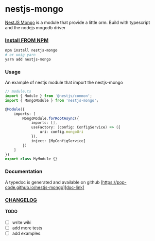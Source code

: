 # nestjs-mongo

[NestJS Mongo][doc-link] is a module that provide a little orm. Build with typescript and the nodejs mogodb driver

### [Install FROM NPM][npm]

```bash
npm install nestjs-mongo
# or unig yarn
yarn add nestjs-mongo
```

### Usage

An example of nestjs module that import the nestjs-mongo

```ts
// module.ts
import { Module } from '@nestjs/common';
import { MongoModule } from 'nestjs-mongo';

@Module({
    imports: [
        MongoModule.forRootAsync({
            imports: [],
            useFactory: (config: ConfigService) => ({
                uri: config.mongoUri
            }),
            inject: [MyConfigService]
        })
    ]
})
export class MyModule {}
```

### Documentation

A typedoc is generated and available on github [https://pop-code.github.io/nestjs-mongo][doc-link]

### [CHANGELOG][changelog]

#### TODO

-   [ ] write wiki
-   [ ] add more tests
-   [ ] add examples

[npm]: https://www.npmjs.com/package/nestjs-mongo
[doc-link]: https://pop-code.github.io/nestjs-mongo
[changelog]: https://github.com/Pop-Code/nestjs-mongo/blob/master/CHANGELOG.md
